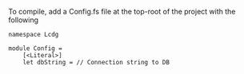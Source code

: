 To compile, add a Config.fs file at the top-root of the project with the following

```
namespace Lcdg

module Config =
    [<Literal>]
    let dbString = // Connection string to DB
```